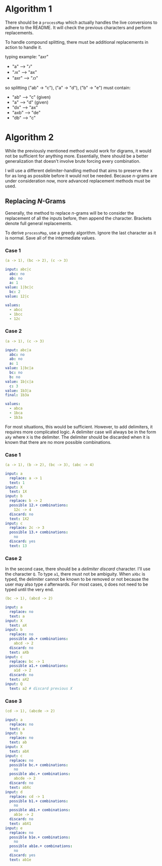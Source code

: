 # Algorithm 1

There should be a `processMap` which actually handles the live conversions to adhere to the README. It will check the previous characters and perform replacements.

To handle compound splitting, there must be additional replacements in action to handle it.

typing example: "axr"
- "a"   --> "𐑨"
- "𐑨x"  --> "ax"
- "axr" --> "𐑨𐑮"

so splitting ("ab" -> "c"), ("a" -> "d"), ("b" -> "e") must contain:
- "ab" --> "c" (given)
- "a" --> "d" (given)
- "dx" --> "ax"
- "axb" --> "de"
- "db" --> "c"

# Algorithm 2

While the previously mentioned method would work for digrams, it would not be sufficient for anything more. Essentially, there should be a better generalization that doesn't involve brute forcing every combination.

I will use a different delimiter-handling method that aims to preserve the x for as long as possible before it would not be needed. Because *n*-grams are under consideration now, more advanced replacement methods must be used.

## Replacing *N*-Grams

Generally, the method to replace *n*-grams will be to consider the replacement of all the inputs before, then append the character. Brackets denote full general replacements.

To derive `processMap`, use a greedy algorithm. Ignore the last character as it is normal. Save all of the intermediate values.

### Case 1

```yaml
(a -> 1), (bc -> 2), (c -> 3)

input: abc|c
  abc: no
  ab: no
  a: 1
value: 1|bc|c
  bc: 2
value: 12|c

values:
  - abcc
  - 1bcc
  - 12c
```

### Case 2

```yaml
(a -> 1), (c -> 3)

input: abc|a
  abc: no
  ab: no
  a: 1
value: 1|bc|a
  bc: no
  b: no
value: 1b|c|a
  c: 3
value: 1b3|a
final: 1b3a

values:
  - abca
  - 1bca
  - 1b3a
```

For most situations, this would be sufficient. However, to add delimiters, it requires more complicated logic. A delimiter case will always be in the form `aXy` where `X` is the delimiter. The delimiter should be discarded when it is known that there are no more possible combinations.

### Case 1

```yaml
(a -> 1), (b -> 2), (bc -> 3), (abc -> 4)

input: a
  replace: a -> 1
  text: 1
input: X
  text: 1X
input: b
  replace: b -> 2
  possible 12.+ combinations:
    12c -> 4
  discard: no
  text: 1X2
input: c
  replace: 2c -> 3
  possible 13.+ combinations:
    no
  discard: yes
  text: 13
```

### Case 2

In the second case, there should be a *delimiter discard* character. I'll use the character `Q`. To type `a1`, there must not be ambiguity. When `aXbc` is typed, the delimiter cannot be known to be removed or not because the user may also type `d` afterwards. For most cases, `Q` does not need to be typed until the very end.

```yaml
(bc -> 1), (abcd -> 2)

input: a
  replace: no
  text: a
input: X
  text: aX
input: b
  replace: no
  possible ab.+ combinations:
    abcd -> 2
  discard: no
  text: aXb
input: c
  replace: bc -> 1
  possible a1.+ combinations:
    a1d -> 2
  discard: no
  text: aX2
input: Q
  text: a2 # discard previous X
```

### Case 3

```yaml
(cd -> 1), (abcde -> 2)

input: a
  replace: no
  text: a
input: b
  replace: no
  text: ab
input: X
  text: abX
input: c
  replace: no
  possible bc.+ combinations:
    no
  possible abc.+ combinations:
    abcde -> 2
  discard: no
  text: abXc
input: d
  replace: cd -> 1
  possible b1.+ combinations:
    no
  possible ab1.+ combinations:
    ab1e -> 2
  discard: no
  text: abX1
input: e
  replace: no
  possible b1e.+ combinations:
    no
  possible ab1e.+ combinations:
    no
  discard: yes
  text: ab1e
```